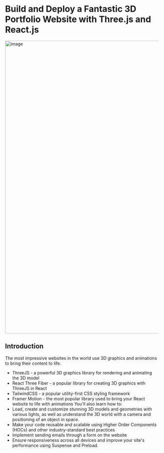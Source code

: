 # Build and Deploy a Fantastic 3D Portfolio Website with Three.js and React.js
<img width="960" alt="image" src="https://github.com/Sarthak-code360/3D_Portfolio/assets/74900672/1b06669e-4e61-4648-b5e9-e9dc1a8d18dc">


## Introduction
The most impressive websites in the world use 3D graphics and animations to bring their content to life.
 
- ThreeJS - a powerful 3D graphics library for rendering and animating the 3D model
- React Three Fiber - a popular library for creating 3D graphics with ThreeJS in React
- TailwindCSS - a popular utility-first CSS styling framework
- Framer Motion - the most popular library used to bring your React website to life with animations
You'll also learn how to:
- Load, create and customize stunning 3D models and geometries with various lights, as well as understand the 3D world with a camera and positioning of an object in space.
- Make your code reusable and scalable using Higher Order Components (HOCs) and other industry-standard best practices
- Implement sending emails through a form on the website
- Ensure responsiveness across all devices and improve your site's performance using Suspense and Preload.

